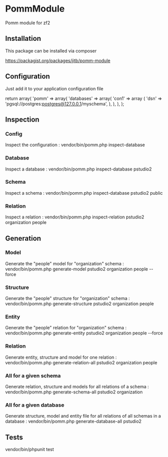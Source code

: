 PommModule
==========

Pomm module for zf2

Installation
------------

This package can be installed via composer

   https://packagist.org/packages/jitb/pomm-module

Configuration
-------------

Just add it to your application configuration file

return array(
    'pomm' => array(
        'databases' => array(
            'con1' => array (
                'dsn'  => 'pgsql://postgres:postgres@127.0.0.1/myschema',
            ),
        ),
    ),
);

Inspection
----------

### Config

Inspect the configuration : vendor/bin/pomm.php inspect-database

### Database

Inspect a database : vendor/bin/pomm.php inspect-database pstudio2

### Schema

Inspect a schema : vendor/bin/pomm.php inspect-database pstudio2 public

### Relation

Inspect a relation : vendor/bin/pomm.php inspect-relation pstudio2 organization people

Generation
----------

### Model

Generate the "people" model for "organization" schema : vendor/bin/pomm.php generate-model pstudio2 organization people --force

### Structure

Generate the "people" structure for "organization" schema : vendor/bin/pomm.php generate-structure pstudio2 organization people

### Entity

Generate the "people" relation for "organization" schema : vendor/bin/pomm.php generate-entity pstudio2 organization people --force

### Relation

Generate entity, structure and model for one relation : vendor/bin/pomm.php generate-relation-all pstudio2 organization people

### All for a given schema

Generate relation, structure and models for all relations of a schema : vendor/bin/pomm.php generate-schema-all pstudio2 organization

### All for a given database

Generate structure, model and entity file for all relations of all schemas in a database : vendor/bin/pomm.php generate-database-all pstudio2

Tests
-----

vendor/bin/phpunit test